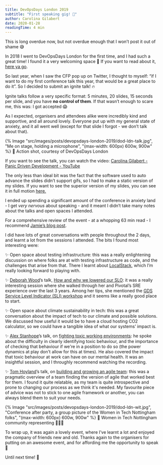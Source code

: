 ```yaml
---
title: DevOpsDays London 2019
subtitle: "First speaking gig! 🎤"
author: Carolina Gilabert
date: 2020-01-28
readingTime: 4 min
---
```


This is long overdue now, but not overdue enough that I won’t post it out of shame 😅

In 2018 I went to DevOpsDays London for the first time, and I had such a great time! I found it a very welcoming space 🙂 If you want to read about it, [here ya go](/blog/devopsdays-london-2018).

So last year, when I saw the CFP pop up on Twitter, I thought to myself: “if I want to do my first conference talk this year, that would be a great place to do it”. So I decided to submit an ignite talk! 🔥

Ignite talks follow a very specific format: 5 minutes, 20 slides, 15 seconds per slide, and you have **no control of them**. If that wasn’t enough to scare me, this was: I got accepted 😱

As I expected, organisers and attendees alike were incredibly kind and supportive, and all around lovely. Everyone put up with my general state of anxiety, and it all went well (except for that slide I forgot - we don’t talk about that).

{% Image "src/images/posts/devopsdays-london-2019/dod-ldn-talk.jpg", "Me on stage, holding a microphone", "(max-width: 600px) 600w, 900w" %}
📸 Action shot, courtesy of DevOpsDays London

If you want to see the talk, you can watch the video:
[Carolina Gilabert - Panic Driven Development - YouTube](https://www.youtube.com/watch?v=yVWNuv_j05k&t=4s)

The only less than ideal bit was the fact that the software used to auto advance the slides didn’t support gifs, so I had to make a static version of my slides. If you want to see the superior version of my slides, you can see it in full motion [here.](https://talks.carol.gg/decks/panic-driven-development/)

I ended up spending a significant amount of the conference in anxiety land - I get _very nervous_ about speaking - and it meant I didn’t take many notes about the talks and open spaces I attended.

For a comprehensive review of the event - at a whopping 63 min read - I recommend [Jamie’s blog post](https://www.jvt.me/posts/2019/10/12/devopsdays-london-2019/).

I did have lots of great conversations with people throughout the 2 days, and learnt a lot from the sessions I attended. The bits I found most interesting were:

✨ Open space about testing infrastructure: this was a really enlightening discussion on where folks are at with testing infrastructure as code, and the challenges that arise from that. There I learnt about [LocalStack](https://localstack.cloud/), which I’m really looking forward to playing with.

✨ [Deborah Wood](https://twitter.com/Debs_za)’s talk, [How and why we lowered our SLO](https://www.youtube.com/watch?v=qL8ZXpiWaes): it was a really interesting session where she walked through her and Pivotal’s SRE experience over the last 3 years. Among her tips, she mentioned the [GDS Service Level Indicator (SLI) workshop](https://gds-way.cloudapps.digital/standards/slis.html#run-a-service-level-indicator-sli-workshop) and it seems like a really good place to start.

✨ Open space about climate sustainability in tech: this was a great conversation about the impact of tech to our climate and possible solutions. We discussed how useful it would be to have a cloud hosting CO2 calculator, so we could have a tangible idea of what our systems’ impact is.

✨ [Alex Stanhope](https://twitter.com/alex_stanhope)’s talk, on [fighting toxic working environments](https://www.youtube.com/watch?v=Em-PLyI_VDI): he spoke about the difficulty in clearly identifying toxic behaviour, and the importance of checking that behaviour if we're in a position to do so (the power dynamics at play don't allow for this at times). He also covered the impact that toxic behaviour at work can have on our mental health. It was an insightful session, and I throughly recommend watching the recording.

✨ [Tom Hoyland](https://twitter.com/thatagile)’s talk, on [building and growing an agile team](https://www.youtube.com/watch?v=v-fZfiVxX6Q): this was a pragmatic overview of a team finding the version of agile that worked best for them. I found it quite relatable, as my team is quite introspective and prone to changing our process as we think it's needed. My favourite piece of advice was not to stick to one agile framework or another, you can always blend them to suit your needs.

{% Image "src/images/posts/devopsdays-london-2019/dod-ldn-wit.jpg", "Conference after party, a group picture of the Women in Tech Nottingham folks", "(max-width: 600px) 600w, 900w" %}
📸 Women in Tech Nottingham community representing 💁‍♀️✨

To wrap up, it was again a lovely event, where I’ve learnt a lot and enjoyed the company of friends new and old. Thanks again to the organisers for putting on an awesome event, and for affording me the opportunity to speak 💛

Until next time! 👋

